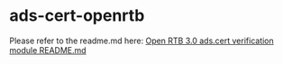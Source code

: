 # ads-cert-openrtb

Please refer to the readme.md here: [Open RTB 3.0 ads.cert verification module README.md](openrtb-ads-cert-verification/README.md)
